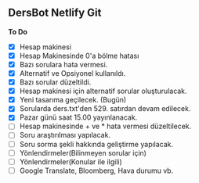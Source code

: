 ## DersBot Netlify Git
**To Do**
 - [x] Hesap makinesi
 - [x] Hesap Makinesinde 0'a bölme hatası
 - [x] Bazı sorulara hata vermesi.
 - [x] Alternatif ve Opsiyonel kullanıldı.
 - [x] Bazı sorular düzeltildi.
 - [x] Hesap makinesi için alternatif sorular oluşturulacak.
 - [x] Yeni tasarıma geçilecek. (Bugün)
 - [x] Sorularda ders.txt'den 529. satırdan devam edilecek.
 - [x] Pazar günü saat 15.00 yayınlanacak.
 - [ ] Hesap makinesinde + ve * hata vermesi düzeltilecek.
 - [ ] Soru araştırılması yapılacak.
 - [ ] Soru sorma şekli hakkında geliştirme yapılacak.
 - [ ] Yönlendirmeler(Bilinmeyen sorular için)
 - [ ] Yönlendirmeler(Konular ile ilgili)
 - [ ] Google Translate, Bloomberg, Hava durumu vb.
